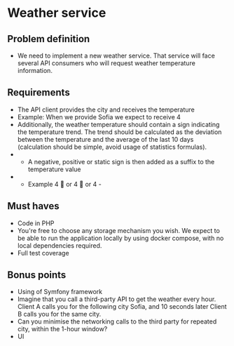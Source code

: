 # Weather service

## Problem definition
 -  We need to implement a new weather service. That service will face several API consumers who will request weather temperature information.

## Requirements
 - The API client provides the city and receives the temperature
 - Example: When we provide Sofia we expect to receive 4
 - Additionally, the weather temperature should contain a sign indicating the temperature trend. The trend should be calculated as the deviation between the temperature and the average of the last 10 days (calculation should be simple, avoid usage of statistics formulas).
 - - A negative, positive or static sign is then added as a suffix to the temperature value
 - - Example 4 :hot_face: or 4 :cold_face: or 4 -

## Must haves
 - Code in PHP
 - You're free to choose any storage mechanism you wish. We expect to be able to run the application locally by using docker compose, with no local dependencies required.
 - Full test coverage

## Bonus points
 - Using of Symfony framework
 - Imagine that you call a third-party API to get the weather every hour. Client A calls you for the following city Sofia, and 10 seconds later Client B calls you for the same city.
 - Can you minimise the networking calls to the third party for repeated city, within the 1-hour window?
 - UI
